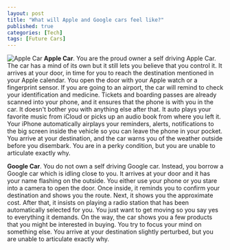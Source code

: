 ```yaml
---
layout: post
title: "What will Apple and Google cars feel like?"
published: true
categories: [Tech]
tags: [Future Cars]
---
```


![Apple Car](http://learnbonds.com/wp-content/uploads/apple-car.png)
**Apple Car**. You are the proud owner a self driving Apple Car. The car has a mind of its own but it still lets you believe that you control it. It arrives at your door, in time for you to reach the destination mentioned in your Apple calendar. You open the door with your Apple watch or a fingerprint sensor. If you are going to an airport, the car will remind to check your identification and medicine. Tickets and boarding passes are already scanned into your phone, and it ensures that the phone is with you in the car. It doesn't bother you with anything else after that. It auto plays your favorite music from iCloud or picks up an audio book from where you left it. Your iPhone automatically airplays your reminders, alerts, notifications to the big screen inside the vehicle so you can leave the phone in your pocket. You arrive at your destination, and the car warns you of the weather outside before you disembark. You are in a perky condition, but you are unable to articulate exactly why.

**Google Car**. You do not own a self driving Google car. Instead, you borrow a Google car which is idling close to you. It arrives at your door and it has your name flashing on the outside. You either use your phone or you stare into a camera to open the door. Once inside, it reminds you to confirm your destination and shows you the route. Next, it shows you the approximate cost. After that, it insists on playing a radio station that has been automatically selected for you. You just want to get moving so you say yes to everything it demands. On the way, the car shows you a few products that you might be interested in buying. You try to focus your mind on something else. You arrive at your destination slightly perturbed, but you are unable to articulate exactly why.

